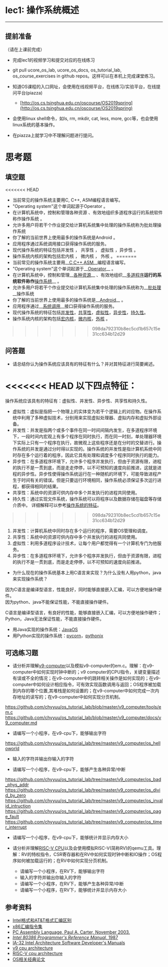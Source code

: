 # lec1: 操作系统概述

---

## **提前准备**

（请在上课前完成）

* 完成lec1的视频学习和提交对应的在线练习
* git pull ucore\_os\_lab, ucore\_os\_docs, os\_tutorial\_lab, os\_course\_exercises in github repos。这样可以在本机上完成课堂练习。
* 知道OS课程的入口网址，会使用在线视频平台，在线练习/实验平台，在线提问平台\(piazza\)
  * [http://os.cs.tsinghua.edu.cn/oscourse/OS2019spring](http://os.cs.tsinghua.edu.cn/oscourse/OS2019spring)


* 会使用linux shell命令，如ls, rm, mkdir, cat, less, more, gcc等，也会使用linux系统的基本操作。
* 在piazza上就学习中不理解问题进行提问。



# 思考题

## 填空题

<<<<<<< HEAD
* 当前常见的操作系统主要用C, C++, ASM编程语言编写。
* "Operating system"这个单词起源于Operator 。
* 在计算机系统中，控制和管理各种资源 、有效地组织多道程序运行的系统软件称作操作系统 。
* 允许多用户将若干个作业提交给计算机系统集中处理的操作系统称为批处理操作系统
* 你了解的当前世界上使用最多的操作系统是Android 。
* 应用程序通过系统调用接口获得操作系统的服务。
* 现代操作系统的特征包括并发性 ， 共享性 ， 虚拟性 ，异步性 。
* 操作系统内核的架构包括宏内核 ， 微内核 ， 外核 。
=======
* 当前常见的操作系统主要用__<u>C,C++,ASM</u>__编程语言编写。
* "Operating system"这个单词起源于__<u>Operator</u>__ 。
* 在计算机系统中，控制和管理__<u>各种资源</u>__ 、有效地组织__<u>多道程序</u>__运行的系统软件称作__<u>操作系统</u>__ 。
* 允许多用户将若干个作业提交给计算机系统集中处理的操作系统称为__<u>批处理</u>__操作系统
* 你了解的当前世界上使用最多的操作系统是__<u>Android</u>__ 。
* 应用程序通过__<u>系统调用</u>__接口获得操作系统的服务。
* 现代操作系统的特征包括<u>并发性</u>，<u>共享性</u>，<u>虚拟性</u>，<u>异步性</u>，<u>持久性</u>。
* 操作系统内核的架构包括<u>宏内核</u>，<u>微内核</u>，<u>外核</u> 。
>>>>>>> 098da792310b8ec5cd1b657c15e31cc634b12d29


## 问答题

- 请总结你认为操作系统应该具有的特征有什么？并对其特征进行简要阐述。

<<<<<<< HEAD
以下四点特征：  
=======
操作系统应该具有的特征有：虚拟性、并发性、异步性、共享性和持久性。
* 虚拟性：虚拟是指把一个物理上的实体变为若干个逻辑上的对应物。在操作系统中利用了多种虚拟技术，分别用来实现虚拟处理器、虚拟内存和虚拟外部设备。
* 并发性：并发是指两个或多个事件在同一时间间隔内发生，在多道程序环境下，一段时间内宏观上有多个程序在同时执行，而在同一时刻，单处理器环境下实际上只有一个程序在执行，故微观上这些程序还是在分时的交替进行。操作系统的并发是通过分时得以实现的。操作系统的并发性是指计算机系统中同时存在多个运行着的程序，因此它具有处理和调度多个程序同时执行的能力。
* 异步性：在多道程序环境下，允许多个程序并发执行，但由于资源有限，进程的执行不是一贯到底，而是走走停停，以不可预知的速度向前推进，这就是进程的异步性。异步性使得操作系统运行在一种随机的环境下，可能导致进程产生于时间有关的错误。但是只要运行环境相同，操作系统必须保证多次运行进程，都获得相同的结果。
* 共享性：系统中的资源可供内存中多个并发执行的进程共同使用。
* 持久性：通过实现文件系统，操作系统可以将程序以及数据存储在磁盘等存储介质中。
  详细解释可以参考[操作系统的特征](https://wizardforcel.gitbooks.io/wangdaokaoyan-os/content/2.html)。
>>>>>>> 098da792310b8ec5cd1b657c15e31cc634b12d29

1. 并发性：计算机系统中同时存在多个运行的程序，需要OS管理和调度。
2. 共享性：系统中的资源可供内存中多个并发执行的进程共同使用。
3. 虚拟性：利用多道程序设计技术，让每个用户都觉得有一个计算机专门为他服务。
4. 异步性：在多道程序环境下，允许多个程序并发执行，但由于资源有限，进程的执行不是一贯到底，而是走走停停，以不可预知的速度向前推进。

- 为什么现在的操作系统基本上用C语言来实现？为什么没有人用python，java来实现操作系统？   
    
因为C语言是编译型语言，性能良好，同时能够直接嵌入汇编，可以方便地操作硬件。  
因为python、java不能保证性能，不能直接操作硬件。

C语言是编译型语言，有良好的性能，能够直接嵌入汇编，可以方便地操作硬件；Python，Java无法保证性能，不能直接操作硬件。
* 用Java实现的操作系统：[JavaOS](https://en.wikipedia.org/wiki/JavaOS)
* 用Python实现的操作系统：[pycorn](https://github.com/tornewuff/pycorn)，[pythonix](https://github.com/wfxpanisa/pythonix)

## 可选练习题

- 请分析并理解[v9\-computer](https://github.com/chyyuu/os_tutorial_lab/blob/master/v9_computer/docs/v9_computer.md)以及模拟v9\-computer的em.c。理解：在v9\-computer中如何实现时钟中断的；v9 computer的CPU指令，关键变量描述有误或不全的情况；在v9\-computer中的跳转相关操作是如何实现的；在v9\-computer中如何设计相应指令，可有效实现函数调用与返回；OS程序被加载到内存的哪个位置,其堆栈是如何设置的；在v9\-computer中如何完成一次内存地址的读写的；在v9\-computer中如何实现分页机制。

https://github.com/chyyuu/os_tutorial_lab/blob/master/v9_computer/tools/em.c
https://github.com/chyyuu/os_tutorial_lab/blob/master/v9_computer/docs/v9_computer.md


- 请编写一个小程序，在v9-cpu下，能够输出字符

https://github.com/chyyuu/os_tutorial_lab/tree/master/v9_computer/os_helloworld

- 输入的字符并输出你输入的字符


- 请编写一个小程序，在v9-cpu下，能够产生各种异常/中断

https://github.com/chyyuu/os_tutorial_lab/tree/master/v9_computer/os_bad_phys_addr
https://github.com/chyyuu/os_tutorial_lab/tree/master/v9_computer/os_divid_by_zero
https://github.com/chyyuu/os_tutorial_lab/tree/master/v9_computer/os_invalid_intruction
https://github.com/chyyuu/os_tutorial_lab/tree/master/v9_computer/os_page_fault
https://github.com/chyyuu/os_tutorial_lab/tree/master/v9_computer/os_timer_interrupt

- 请编写一个小程序，在v9-cpu下，能够统计并显示内存大小



- 请分析并理解[RISC-V CPU](http://www.riscvbook.com/chinese/)以及会使用模拟RISC\-V(简称RV)的qemu工具。理解：RV的特权指令，CSR寄存器和在RV中如何实现时钟中断和IO操作；OS程序如何被加载运行的；在RV中如何实现分页机制。
  - 请编写一个小程序，在RV下，能够输出字符
  - 输入的字符并输出你输入的字符
  - 请编写一个小程序，在RV下，能够产生各种异常/中断
  - 请编写一个小程序，在RV下，能够统计并显示内存大小

## 参考资料
 - [Intel格式和AT&T格式汇编区别](http://www.cnblogs.com/hdk1993/p/4820353.html)
 - [x86汇编指令集  ](http://hiyyp1234.blog.163.com/blog/static/67786373200981811422948/)
 - [PC Assembly Language, Paul A. Carter, November 2003.](https://pdos.csail.mit.edu/6.828/2016/readings/pcasm-book.pdf)
 - [*Intel 80386 Programmer's Reference Manual*, 1987](https://pdos.csail.mit.edu/6.828/2016/readings/i386/toc.htm)
 - [IA-32 Intel Architecture Software Developer's Manuals](http://www.intel.com/content/www/us/en/processors/architectures-software-developer-manuals.html)
 - [v9 cpu architecture](https://github.com/chyyuu/os_tutorial_lab/blob/master/v9_computer/docs/v9_computer.md)
 - [RISC-V cpu architecture](http://www.riscvbook.com/chinese/)
 - [OS相关经典论文](https://github.com/chyyuu/aos_course_info/blob/master/readinglist.md)
